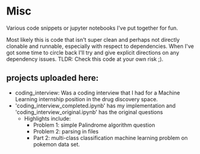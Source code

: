 # Misc
Various code snippets or jupyter notebooks I've put together for fun.

Most likely this is code that isn't super clean and perhaps not directly clonable and runnable, especially with respect to dependencies. When I've got some time to circle back I'll try and give explicit directions on any dependency issues.
TLDR: Check this code at your own risk ;).

## projects uploaded here:
- coding_interview: Was a coding interview that I had for a Machine Learning internship position in the drug discovery space.
- 'coding_interview_completed.ipynb' has my implementation and 'coding_interview_original.ipynb' has the original questions
  - Highlights include:
    - Problem 1: simple Palindrome algorithm question
    - Problem 2: parsing in files
    - Part 2: multi-class classification machine learning problem on pokemon data set.
